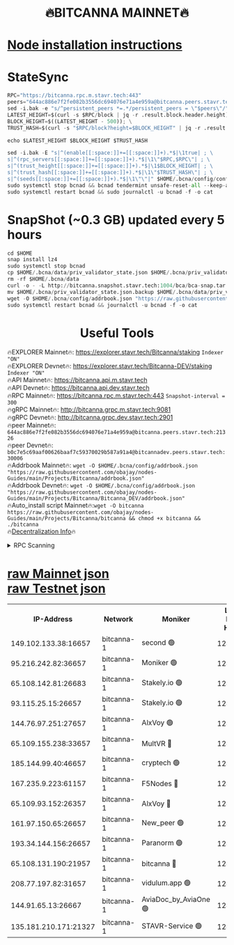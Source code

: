 <h1 align="center"> 🔥BITCANNA MAINNET🔥</h1>


[Node installation instructions](https://github.com/obajay/nodes-Guides/tree/main/Projects/Bitcanna)
=

# StateSync
```python
RPC="https://bitcanna.rpc.m.stavr.tech:443"
peers="644ac886e7f2fe082b3556dc694076e71a4e959a@bitcanna.peers.stavr.tech:21326"
sed -i.bak -e "s/^persistent_peers *=.*/persistent_peers = \"$peers\"/" $HOME/.bcna/config/config.toml
LATEST_HEIGHT=$(curl -s $RPC/block | jq -r .result.block.header.height); \
BLOCK_HEIGHT=$((LATEST_HEIGHT - 500)); \
TRUST_HASH=$(curl -s "$RPC/block?height=$BLOCK_HEIGHT" | jq -r .result.block_id.hash)

echo $LATEST_HEIGHT $BLOCK_HEIGHT $TRUST_HASH

sed -i.bak -E "s|^(enable[[:space:]]+=[[:space:]]+).*$|\1true| ; \
s|^(rpc_servers[[:space:]]+=[[:space:]]+).*$|\1\"$RPC,$RPC\"| ; \
s|^(trust_height[[:space:]]+=[[:space:]]+).*$|\1$BLOCK_HEIGHT| ; \
s|^(trust_hash[[:space:]]+=[[:space:]]+).*$|\1\"$TRUST_HASH\"| ; \
s|^(seeds[[:space:]]+=[[:space:]]+).*$|\1\"\"|" $HOME/.bcna/config/config.toml
sudo systemctl stop bcnad && bcnad tendermint unsafe-reset-all --keep-addr-book
sudo systemctl restart bcnad && sudo journalctl -u bcnad -f -o cat
```
# SnapShot (~0.3 GB) updated every 5 hours
```python
cd $HOME
snap install lz4
sudo systemctl stop bcnad
cp $HOME/.bcna/data/priv_validator_state.json $HOME/.bcna/priv_validator_state.json.backup
rm -rf $HOME/.bcna/data
curl -o - -L http://bitcanna.snapshot.stavr.tech:1004/bca/bca-snap.tar.lz4 | lz4 -c -d - | tar -x -C $HOME/.bcna --strip-components 2
mv $HOME/.bcna/priv_validator_state.json.backup $HOME/.bcna/data/priv_validator_state.json
wget -O $HOME/.bcna/config/addrbook.json "https://raw.githubusercontent.com/obajay/nodes-Guides/main/Projects/Bitcanna/addrbook.json"
sudo systemctl restart bcnad && journalctl -u bcnad -f -o cat
```

 <h1 align="center"> Useful Tools</h1>

🔥EXPLORER Mainnet🔥:    https://explorer.stavr.tech/Bitcanna/staking          `Indexer "ON"` \
🔥EXPLORER Devnet🔥:     https://explorer.stavr.tech/Bitcanna-DEV/staking     `Indexer "ON"` \
🔥API Mainnet🔥:         https://bitcanna.api.m.stavr.tech \
🔥API Devnet🔥:          https://bitcanna.api.dev.stavr.tech \
🔥RPC Mainnet🔥:         https://bitcanna.rpc.m.stavr.tech:443         `Snapshot-interval = 300` \
🔥gRPC Mainnet🔥:        http://bitcanna.grpc.m.stavr.tech:9081 \
🔥gRPC Devnet🔥:         http://bitcanna.grpc.dev.stavr.tech:2901 \
🔥peer Mainnet🔥:        `644ac886e7f2fe082b3556dc694076e71a4e959a@bitcanna.peers.stavr.tech:21326` \
🔥peer Devnet🔥:         `b0c7e5c69aaf00626baaf7c59370029b587a91a4@bitcannadev.peers.stavr.tech:30006` \
🔥Addrbook Mainnet🔥:    ```wget -O $HOME/.bcna/config/addrbook.json "https://raw.githubusercontent.com/obajay/nodes-Guides/main/Projects/Bitcanna/addrbook.json"``` \
🔥Addrbook Devnet🔥:    ```wget -O $HOME/.bcna/config/addrbook.json "https://raw.githubusercontent.com/obajay/nodes-Guides/main/Projects/Bitcanna/Bitcanna_DEV/addrbook.json"``` \
🔥Auto_install script Mainnet🔥:```wget -O bitcanna https://raw.githubusercontent.com/obajay/nodes-Guides/main/Projects/Bitcanna/bitcanna && chmod +x bitcanna && ./bitcanna``` \
🔥[Decentralization Info](https://github.com/obajay/StateSync-snapshots/tree/main/Projects/Bitcanna/Decentralization)🔥


<details>
<summary>RPC Scanning</summary>

<h2 align="center"> We scan nodes in real time every 4 hours. And we provide the final result of RPC endpoints.
We cannot influence the operation of these nodes in any way. </h2>


```python
If Voting Power is higher than 0 --> then the Node is a validator of the network and may be subject to attack and be a potential threat to the chain.
```
```python
We marked such validators with a red symbol
```

</details>

[raw Mainnet json](https://rpc-check.bcam.stavr.tech/bcam/rpc-bcam-result.json) \
[raw Testnet json](https://github.com/obajay/StateSync-snapshots/tree/main/Projects/Bitcanna/Rpc-Check-Testnet)
=



<table><tr><th>IP-Address</th><th>Network</th><th>Moniker</th><th>Latest Block Height</th><th>Earliest Block Height</th><th>Catching Up</th><th>Tx Index</th><th>Voting Power</th><th>Scan Time</th></tr><tr><td>149.102.133.38:16657</td><td>bitcanna-1</td><td>second 🟢</td><td>12481259</td><td>1</td><td>False</td><td>on</td><td>0</td><td>2024-02-07T19:23:26.616271876UTC</td></tr><tr><td>95.216.242.82:36657</td><td>bitcanna-1</td><td>Moniker 🟢</td><td>12481248</td><td>5776907</td><td>False</td><td>on</td><td>0</td><td>2024-02-07T19:22:21.847270804UTC</td></tr><tr><td>65.108.142.81:26683</td><td>bitcanna-1</td><td>Stakely.io 🟢</td><td>12481253</td><td>6152001</td><td>False</td><td>on</td><td>0</td><td>2024-02-07T19:22:47.955001247UTC</td></tr><tr><td>93.115.25.15:26657</td><td>bitcanna-1</td><td>Stakely.io 🟢</td><td>12481252</td><td>6520001</td><td>False</td><td>on</td><td>0</td><td>2024-02-07T19:22:41.483093781UTC</td></tr><tr><td>144.76.97.251:27657</td><td>bitcanna-1</td><td>AlxVoy 🟢</td><td>12481257</td><td>8805201</td><td>False</td><td>on</td><td>0</td><td>2024-02-07T19:23:15.952985228UTC</td></tr><tr><td>65.109.155.238:33657</td><td>bitcanna-1</td><td>MultVR 🔴</td><td>12481254</td><td>9933415</td><td>False</td><td>on</td><td>352490</td><td>2024-02-07T19:22:55.710253331UTC</td></tr><tr><td>185.144.99.40:46657</td><td>bitcanna-1</td><td>cryptech 🟢</td><td>12481247</td><td>11528001</td><td>False</td><td>on</td><td>0</td><td>2024-02-07T19:22:17.366968172UTC</td></tr><tr><td>167.235.9.223:61157</td><td>bitcanna-1</td><td>F5Nodes 🔴</td><td>12481254</td><td>12084001</td><td>False</td><td>on</td><td>570</td><td>2024-02-07T19:22:57.988766898UTC</td></tr><tr><td>65.109.93.152:26357</td><td>bitcanna-1</td><td>AlxVoy 🔴</td><td>12481259</td><td>12109301</td><td>False</td><td>on</td><td>1391765</td><td>2024-02-07T19:23:27.153407609UTC</td></tr><tr><td>161.97.150.65:26657</td><td>bitcanna-1</td><td>New_peer 🟢</td><td>12481253</td><td>12254001</td><td>False</td><td>on</td><td>0</td><td>2024-02-07T19:22:48.274568463UTC</td></tr><tr><td>193.34.144.156:26657</td><td>bitcanna-1</td><td>Paranorm 🟢</td><td>12460456</td><td>12271301</td><td>False</td><td>on</td><td>0</td><td>2024-02-07T19:23:04.768858124UTC</td></tr><tr><td>65.108.131.190:21957</td><td>bitcanna-1</td><td>bitcanna 🔴</td><td>12481256</td><td>12381256</td><td>False</td><td>on</td><td>409532</td><td>2024-02-07T19:23:04.486214842UTC</td></tr><tr><td>208.77.197.82:31657</td><td>bitcanna-1</td><td>vidulum.app 🟢</td><td>12481253</td><td>12386934</td><td>False</td><td>on</td><td>0</td><td>2024-02-07T19:22:51.183654417UTC</td></tr><tr><td>144.91.65.13:26667</td><td>bitcanna-1</td><td>AviaDoc_by_AviaOne 🟢</td><td>12481256</td><td>12468701</td><td>False</td><td>on</td><td>0</td><td>2024-02-07T19:23:13.318285826UTC</td></tr><tr><td>135.181.210.171:21327</td><td>bitcanna-1</td><td>STAVR-Service 🟢</td><td>12481257</td><td>12480901</td><td>False</td><td>on</td><td>0</td><td>2024-02-07T19:23:15.683483525UTC</td></tr></table>
